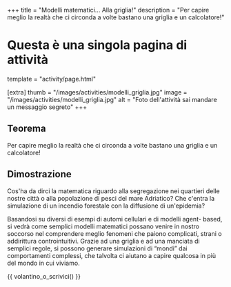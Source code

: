 +++
title = "Modelli matematici... Alla griglia!"
description = "Per capire meglio la realtà che ci circonda a volte bastano una griglia e un calcolatore!"

# Questa è una singola pagina di attività
template = "activity/page.html"

[extra]
thumb = "/images/activities/modelli_griglia.jpg"
image = "/images/activities/modelli_griglia.jpg"
alt = "Foto dell'attività sai mandare un messaggio segreto"
+++

## Teorema

Per capire meglio la realtà che ci circonda a volte bastano una griglia e un calcolatore!

## Dimostrazione

Cos'ha da dirci la matematica riguardo alla segregazione nei
quartieri delle nostre città o alla popolazione di pesci del mare
Adriatico? Che c'entra la simulazione di un incendio forestale con la
diffusione di un'epidemia?

Basandosi su diversi di esempi di automi cellulari e di modelli agent-
based, si vedrà come semplici modelli matematici possano venire in
nostro soccorso nel comprendere meglio fenomeni che paiono
complicati, strani o addirittura controintuitivi. Grazie ad una griglia e
ad una manciata di semplici regole, si possono generare simulazioni
di “mondi” dai comportamenti complessi, che talvolta ci aiutano a
capire qualcosa in più del mondo in cui viviamo.

{{ volantino_o_scrivici() }}
